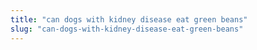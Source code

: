 ```yaml
---
title: "can dogs with kidney disease eat green beans"
slug: "can-dogs-with-kidney-disease-eat-green-beans"
---
```



